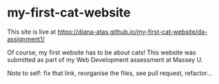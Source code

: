 # my-first-cat-website

This site is live at https://diana-atas.github.io/my-first-cat-website/da-assignment1/

Of course, my first website has to be about cats!
This website was submitted as part of my Web Development assessment at Massey U.

Note to self: fix that link, reorganise the files, see pull request, refactor...

